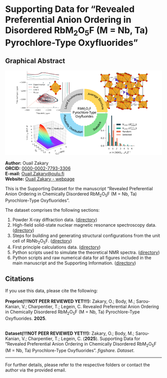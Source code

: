 # Supporting Data for “Revealed Preferential Anion Ordering in Disordered RbM<sub>2</sub>O<sub>5</sub>F (M = Nb, Ta) Pyrochlore-Type Oxyfluorides”

## Graphical Abstract

![Graphical Abstract](./RbMO5F2_pyrochlores_TOC.png)

**Author:** Ouail Zakary  
**ORCID:** [0000-0002-7793-3306](https://orcid.org/0000-0002-7793-3306)  
**E-mail:** [Ouail.Zakary@oulu.fi](mailto:Ouail.Zakary@oulu.fi)  
**Website:** [Ouail Zakary - webpage](https://cc.oulu.fi/~nmrwww/members/Ouail_Zakary.html)

This is the Supporting Dataset for the manuscript “Revealed Preferential Anion Ordering in Chemically Disordered RbM<sub>2</sub>O<sub>5</sub>F (M = Nb, Ta) Pyrochlore-Type Oxyfluorides”.

The dataset comprises the following sections:

1. Powder X-ray diffraction data. ([directory](./powder_X-ray_diffraction/))
2. High-field solid-state nuclear magnetic resonance spectroscopy data. ([directory](./ssNMR_spectra_exp_&_fit/))
3. Steps for building and generating structural configurations from the unit cell of RbNb<sub>2</sub>O<sub>5</sub>F. ([directory](./configurations_generation_steps/))
4. First principle calculations data. ([directory](./first_principle_calculations/))
6. Python scripts used to simulate the theoretical NMR spectra. ([directory](./simulated_nmr_spectra/))
5. Python scripts and raw numerical data for all figures included in the main manuscript and the Supporting Information. ([directory](./figures/))

## Citations

If you use this data, please cite the following: \
\
**Preprint(!!!NOT PEER REVIEWED YET!!!):** Zakary, O.; Body, M.; Sarou-Kanian, V.; Charpentier, T.; Legein, C. Revealed Preferential Anion Ordering in Chemically Disordered RbM<sub>2</sub>O<sub>5</sub>F (M = Nb, Ta) Pyrochlore-Type Oxyfluorides. **2025**.

\
**Dataset(!!!NOT PEER REVIEWED YET!!!):** Zakary, O.; Body, M.; Sarou-Kanian, V.; Charpentier, T.; Legein, C. (**2025**). Supporting Data for “Revealed Preferential Anion Ordering in Chemically Disordered RbM<sub>2</sub>O<sub>5</sub>F (M = Nb, Ta) Pyrochlore-Type Oxyfluorides”. *figshare. Dataset.*


---

For further details, please refer to the respective folders or contact the author via the provided email.
